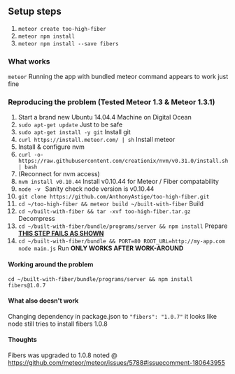 ## Setup steps

1. `meteor create too-high-fiber`
1. `meteor npm install`
1. `meteor npm install --save fibers`

### What works

`meteor` Running the app with bundled meteor command appears to work just fine

### Reproducing the problem (Tested Meteor 1.3 & Meteor 1.3.1)

1. Start a brand new Ubuntu 14.04.4 Machine on Digital Ocean
1. `sudo apt-get update` Just to be safe
1. `sudo apt-get install -y git` Install git
1. `curl https://install.meteor.com/ | sh` Install meteor
1. Install & configure nvm
 1. `curl -o- https://raw.githubusercontent.com/creationix/nvm/v0.31.0/install.sh | bash`
 1. (Reconnect for nvm access)
 1. `nvm install v0.10.44` Install v0.10.44 for Meteor / Fiber compatability
 1. `node -v ` Sanity check node version is v0.10.44
1. `git clone https://github.com/AnthonyAstige/too-high-fiber.git`
1. `cd ~/too-high-fiber && meteor build ~/built-with-fiber` Build
1. `cd ~/built-with-fiber && tar -xvf too-high-fiber.tar.gz` Decompress
1. `cd ~/built-with-fiber/bundle/programs/server && npm install` Prepare **[THIS STEP FAILS AS SHOWN](https://raw.githubusercontent.com/AnthonyAstige/too-high-fiber/master/fiber-fail-meteor1.3.1.png)**
1. `cd ~/built-with-fiber/bundle && PORT=80 ROOT_URL=http://my-app.com node main.js` Run **ONLY WORKS AFTER WORK-AROUND**

#### Working around the problem

`cd ~/built-with-fiber/bundle/programs/server && npm install fibers@1.0.7`

#### What also doesn't work

Changing dependency in package.json to `"fibers": "1.0.7"` it looks like node still tries to install fibers 1.0.8

#### Thoughts

Fibers was upgraded to 1.0.8 noted @ https://github.com/meteor/meteor/issues/5788#issuecomment-180643955
